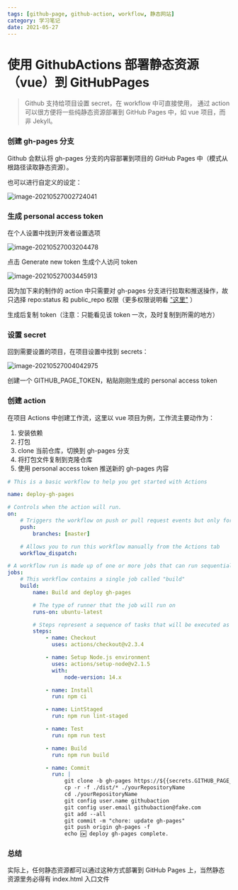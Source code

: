 ```yaml
---
tags: [github-page, github-action, workflow, 静态网站]
category: 学习笔记
date: 2021-05-27
---
```


# 使用 GithubActions 部署静态资源（vue）到 GitHubPages

> Github 支持给项目设置 secret，在 workflow 中可直接使用， 通过 action 可以很方便将一些纯静态资源部署到 GitHub Pages 中，如 vue 项目，而非 Jekyll。

### 创建 gh-pages 分支

Github 会默认将 gh-pages 分支的内容部署到项目的 GitHub Pages 中（模式从根路径读取静态资源）。

也可以进行自定义的设定：

![image-20210527002724041](https://media-bed.streakingman.com/image-20210527002724041.png)

### 生成 personal access token

在个人设置中找到开发者设置选项

![image-20210527003204478](https://media-bed.streakingman.com/image-20210527003204478.png)

点击 Generate new token 生成个人访问 token

![image-20210527003445913](https://media-bed.streakingman.com/image-20210527003445913.png)

因为加下来的制作的 action 中只需要对 gh-pages 分支进行拉取和推送操作，故只选择 repo:status 和 public_repo 权限（更多权限说明看
["这里"](https://docs.github.com/en/developers/apps/building-oauth-apps/scopes-for-oauth-apps)
）

生成后复制 token（注意：只能看见该 token 一次，及时复制到所需的地方）

### 设置 secret

回到需要设置的项目，在项目设置中找到 secrets：

![image-20210527004042975](https://media-bed.streakingman.com/image-20210527004042975.png)

创建一个 GITHUB_PAGE_TOKEN，粘贴刚刚生成的 personal access token

### 创建 action

在项目 Actions 中创建工作流，这里以 vue 项目为例，工作流主要动作为：

1. 安装依赖
2. 打包
3. clone 当前仓库，切换到 gh-pages 分支
4. 将打包文件复制到克隆仓库
5. 使用 personal access token 推送新的 gh-pages 内容

```yaml
# This is a basic workflow to help you get started with Actions

name: deploy-gh-pages

# Controls when the action will run.
on:
    # Triggers the workflow on push or pull request events but only for the master branch
    push:
        branches: [master]

    # Allows you to run this workflow manually from the Actions tab
    workflow_dispatch:

# A workflow run is made up of one or more jobs that can run sequentially or in parallel
jobs:
    # This workflow contains a single job called "build"
    build:
        name: Build and deploy gh-pages

        # The type of runner that the job will run on
        runs-on: ubuntu-latest

        # Steps represent a sequence of tasks that will be executed as part of the job
        steps:
            - name: Checkout
              uses: actions/checkout@v2.3.4

            - name: Setup Node.js environment
              uses: actions/setup-node@v2.1.5
              with:
                  node-version: 14.x

            - name: Install
              run: npm ci

            - name: LintStaged
              run: npm run lint-staged

            - name: Test
              run: npm run test

            - name: Build
              run: npm run build

            - name: Commit
              run: |
                  git clone -b gh-pages https://${{secrets.GITHUB_PAGE_TOKEN}}@github.com/yourUserName/yourRepositoryName.git
                  cp -r -f ./dist/* ./yourRepositoryName
                  cd ./yourRepositoryName
                  git config user.name githubaction
                  git config user.email githubaction@fake.com
                  git add --all
                  git commit -m "chore: update gh-pages"
                  git push origin gh-pages -f
                  echo 🆗 deploy gh-pages complete.
```

### 总结

实际上，任何静态资源都可以通过这种方式部署到 GitHub Pages 上，当然静态资源里务必得有 index.html 入口文件

